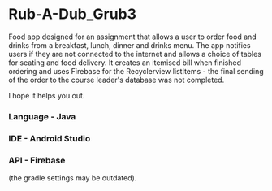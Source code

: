 # Rub-A-Dub_Grub3
Food app designed for an assignment that allows a user to order food and drinks from a breakfast, lunch, dinner and drinks menu.
The app notifies users if they are not connected to the internet and allows a choice of tables for seating and food delivery.
It creates an itemised bill when finished ordering and uses Firebase for the Recyclerview listItems - the final sending of the order 
to the course leader's database was not completed.

I hope it helps you out.

### Language - Java

### IDE - Android Studio

### API - Firebase

(the gradle settings may be outdated).
